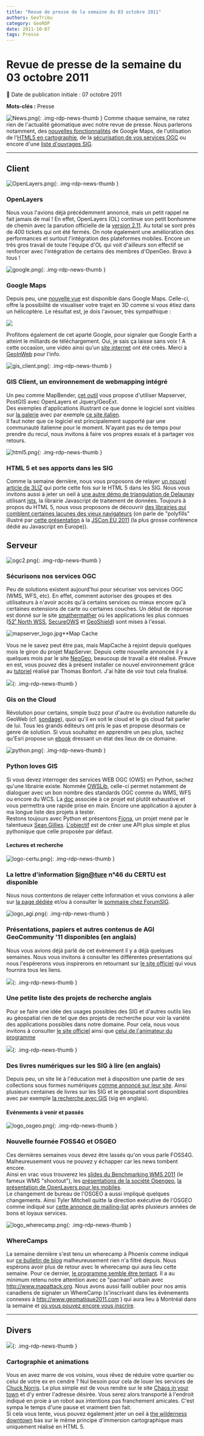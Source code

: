 ```yaml
---
title: "Revue de presse de la semaine du 03 octobre 2011"
authors: GeoTribu
category: GeoRDP
date: 2011-10-07
tags: Presse
---
```


# Revue de presse de la semaine du 03 octobre 2011


:calendar: Date de publication initiale : 07 octobre 2011

**Mots-clés :** Presse


![News.png](https://cdn.geotribu.fr/images/internal/icons-rdp-news/news.png){: .img-rdp-news-thumb }
 Comme chaque semaine, ne ratez rien de l'actualité géomatique avec notre revue de presse. Nous parlerons notamment, des [nouvelles fonctionnalités](#gmaps) de Google Maps, de l'utilisation de l'[HTML5 en cartographie](#news13), de la [sécurisation de vos services OGC](#ogc) ou encore d'une [liste d'ouvrages SIG](#news22).




----

## Client


  ![OpenLayers.png](https://cdn.geotribu.fr/img/logos-icones/logiciels_librairies/OL3.png){: .img-rdp-news-thumb }

### OpenLayers

 Nous vous l'avions déjà précédemment annoncé, mais un petit rappel ne fait jamais de mal ! En effet, OpenLayers (OL) continue son petit bonhomme de chemin avec la parution officielle de la [version 2.11](http://blog.opengeo.org/2011/09/30/openlayers-2-11-released/). Au total se sont près de 400 tickets qui ont été fermés. On note également une amélioration des performances et surtout l'intégration des plateformes mobiles. Encore un très gros travail de toute l'équipe d'OL qui voit d'ailleurs son effectif se renforcer avec l'intégration de certains des membres d'OpenGeo. Bravo à tous !




 ![google.png](http://geotribu.net/sites/default/files/Tuto/img/Blog/google.png){: .img-rdp-news-thumb }

### Google Maps

 Depuis peu, une [nouvelle vue](http://google-latlong.blogspot.com/2011/09/helicopter-view-of-your-driving.html) est disponible dans Google Maps. Celle-ci, offre la possibilité de visualiser votre trajet en 3D comme si vous étiez dans un hélicoptère. Le résultat est, je dois l'avouer, très sympathique :

 ![](http://2.bp.blogspot.com/-gVk-ydZt4JI/ToYCALShvwI/AAAAAAAAASc/G4s_ruYyEJE/s1600/blog1.jpg)

 Profitons également de cet aparté Google, pour signaler que Google Earth a atteint le milliards de téléchargement. Oui, je sais ça laisse sans voix ! A cette occasion, une vidéo ainsi qu'un [site internet](http://www.oneworldmanystories.com/halo.html) ont été créés. Merci à [GeoInWeb](http://www.geoinweb.com/2011/10/05/1-milliard-de-telechargement-pour-google-earth) pour l'info.






 ![gis_client.png](http://www.geotribu.net/sites/default/files/Tuto/img/Blog/divers/gis_client.png){: .img-rdp-news-thumb }

### GIS Client, un environnement de webmapping intégré

 Un peu comme MapBender, [cet outil](http://www.gisclient.org/) vous propose d'utiliser Mapserver, PostGIS avec OpenLayers et Jquery/GeoExt.  
 Des exemples d'applications illustrant ce que donne le logiciel sont visibles sur [la galerie](http://www.gisclient.org/gallery-en-us-en-us/) avec par exemple [ce site italien](http://sentieristica.provincia.sp.it/webgis/g-pastro-wps).  
 Il faut noter que ce logiciel est principalement supporté par une communauté italienne pour le moment. N'ayant pas eu de temps pour prendre du recul, nous invitons à faire vos propres essais et à partager vos retours.




 ![html5.png](/sites/default/files/Tuto/img/Blog/html5.png){: .img-rdp-news-thumb }

### HTML 5 et ses apports dans les SIG

 Comme la semaine dernière, nous vous proposons de relayer [un nouvel article de 3LIZ](http://3liz.org/blog/rldhont/index.php/2011/09/30/371-html5-et-le-websig-il-n-y-a-pas-que-canvas) qui porte cette fois sur le HTML 5 dans les SIG. Nous vous invitons aussi à jeter un oeil à [une autre démo de triangulation de Delaunay](http://demo.3liz.fr/spatialwebworkers/triangulation.html) utilisant [jsts](https://github.com/bjornharrtell/jsts), la librairie Javascript de traitement de données. Toujours à propos du HTML 5, nous vous proposons de découvrir [des librairies qui comblent certaines lacunes des vieux navigateurs](https://github.com/Modernizr/Modernizr/wiki/HTML5-Cross-browser-Polyfills) (on parle de "polyfills" illustré par [cette présentation](http://leaverou.me/polyfilling-the-gaps/#cover) à la [JSCon EU 2011](http://jsconf.eu/2011/) (la plus grosse conférence dédié au Javascript en Europe)).




## Serveur

 ![ogc2.png](https://cdn.geotribu.fr/images/logos-icones/entreprises_association/ogc.png){: .img-rdp-news-thumb }

### Sécurisons nos services OGC

 Peu de solutions existent aujourd'hui pour sécuriser vos services OGC (WMS, WFS, etc). En effet, comment autoriser des groupes et des utilisateurs à n'avoir accès qu'à certains services ou mieux encore qu'à certaines extensions de carte ou certaines couches. Un début de réponse est donné sur le site [smathermather](http://smathermather.wordpress.com/2011/10/05/ogc-web-services-and-security/) où les applications les plus connues ([52˚ North WSS](http://52north.org/communities/security/wss/2.0/), [SecureOWS](https://github.com/camptocamp/secureOWS) et [GeoShield](http://istgeo.ist.supsi.ch/site/projects/geoshield)) sont mises à l'essai.




 ![mapserver_logo.jpg](https://cdn.geotribu.fr/images/logos-icones/logiciels_librairies/mapserver.png)**Map Cache

 Vous ne le savez peut être pas, mais MapCache à rejoint depuis quelques mois le giron du projet MapServer. Depuis cette nouvelle annoncée il y a quelques mois par le site [NeoGeo](http://www.neogeo-online.net/blog/archives/1018/), beaucoup de travail a été réalisé. Preuve en est, vous pouvez dès à présent installer ce nouvel environnement grâce au [tutoriel](http://mapserver.org/trunk/mapcache/mapcache_install.html) réalisé par Thomas Bonfort. J'ai hâte de voir tout cela finalisé.




 ![](https://cdn.geotribu.fr/images/internal/icons-rdp-news/world.png){: .img-rdp-news-thumb }

### Gis on the Cloud

 Révolution pour certains, simple buzz pour d'autre ou évolution naturelle du GeoWeb (cf. [sondage](http://slashgeo.org/poll/2011/10/03/Cloud-GIS)), quoi qu'il en soit le cloud et le gis cloud fait parler de lui. Tous les grands éditeurs ont pris le pas et propose désormais ce genre de solution. Si vous souhaitez en apprendre un peu plus, sachez qu'Esri propose un [ebook](http://www.esri.com/library/ebooks/gis-in-the-cloud.pdf) dressant un état des lieux de ce domaine.




 ![python.png](https://cdn.geotribu.fr/images/logos-icones/programmation/python.png){: .img-rdp-news-thumb }

### Python loves GIS

 Si vous devez interroger des services WEB OGC (OWS) en Python, sachez qu'une librairie existe. Nommée [OWSLib](http://sourceforge.net/projects/owslib/), celle-ci permet notamment de dialoguer avec un bon nombre des standards OGC comme du WMS, WFS ou encore du WCS. La [doc](http://owslib.sourceforge.net/) associée à ce projet est plutôt exhaustive et vous permettra une rapide prise en main. Encore une application à ajouter à ma longue liste des projets à tester.  
 Restons toujours avec Python et présentons [Fiona](https://github.com/sgillies/Fiona), un projet mené par le talentueux [Sean Gillies](http://sgillies.net/). [L'objectif](http://sgillies.net/blog/1095/fiona/) est de créer une API plus simple et plus pythonique que celle proposée par défaut.




#### Lectures et recherche

 ![logo-certu.png](/sites/default/files/Tuto/img/Blog/logo_certu.png){: .img-rdp-news-thumb }

### La lettre d'information [Sign@ture](mailto:Sign@ture) n°46 du CERTU est disponible

 Nous nous contentons de relayer cette information et vous convions à aller sur [la page dédiée](http://www.certu-liste.com/article.php3?id_article=14) et/ou à consulter le [sommaire chez ForumSIG](http://www.forumsig.org/showpost.php?p=279246&postcount=9).




 ![logo_agi.png](/sites/default/files/Tuto/img/Blog/logo_agi.png){: .img-rdp-news-thumb }

### Présentations, papiers et autres contenus de AGI GeoCommunity '11 disponibles (en anglais)

 Nous vous avions déjà parlé de cet évènement il y a déjà quelques semaines. Nous vous invitons à consulter les différentes présentations qui nous l'espèrerons vous inspirerons en retournant sur [le site officiel](http://www.agigeocommunity.com/) qui vous fournira tous les liens.




 ![](https://cdn.geotribu.fr/images/internal/icons-rdp-news/world.png){: .img-rdp-news-thumb }

### Une petite liste des projets de recherche anglais

 Pour se faire une idée des usages possibles des SIG et d'autres outils liés au géospatial rien de tel que des projets de recherche pour voir la variété des applications possibles dans notre domaine. Pour cela, nous vous invitons à consulter [le site officiel](http://www.jisc.ac.uk/whatwedo/programmes/inf11/jiscGEO) ainsi que [celui de l'animateur du programme](http://code.google.com/p/jiscgeo/)




 ![](https://cdn.geotribu.fr/images/internal/icons-rdp-news/world.png){: .img-rdp-news-thumb }

### Des livres numériques sur les SIG à lire (en anglais)

 Depuis peu, un site lié à l'éducation met à disposition une partie de ses collections sous formes numériques [comme annoncé sur leur site](http://nap.edu/about.html). Ainsi plusieurs centaines de livres sur les SIG et le géospatial sont disponibles avec par exemple [la recherche avec GIS](http://search.nap.edu/napsearch.php?term=gis&pp=2) (sig en anglais).




#### Evénements à venir et passés

 ![logo_osgeo.png](https://cdn.geotribu.fr/images/logos-icones/entreprises_association/osgeo.png){: .img-rdp-news-thumb }

### Nouvelle fournée FOSS4G et OSGEO

 Ces dernières semaines vous devez être lassés qu'on vous parle FOSS4G. Malheureusement vous ne pouvez y échapper car les news tombent encore.  
 Ainsi en vrac vous trouverez les [slides du Benchmarking WMS 2011](http://www.slideshare.net/gatewaygeomatics.com/wms-performance-shootout-2011/) (le fameux WMS "shootout"), les [présentations de la société Opengeo](http://blog.opengeo.org/2011/09/23/presentations-from-foss4g/), [la présentation de OpenLayers pour les mobiles](http://elemoine.github.com/foss4g2011_presentations/).  
 Le changement de bureau de l'OSGEO a aussi impliqué quelques changements. Ainsi Tyler Mitchell quitte la direction exécutive de l'OSGEO comme indiqué sur [cette annonce de mailing-list](http://lists.osgeo.org/pipermail/discuss/2011-September/009449.html) après plusieurs années de bons et loyaux services.




 ![logo_wherecamp.png](/sites/default/files/Tuto/img/Blog/logo_wherecamp.png){: .img-rdp-news-thumb }

### WhereCamps

 La semaine dernière s'est tenu un wherecamp à Phoenix comme indiqué sur [ce bulletin de blog](http://www.spatiallyadjusted.com/2011/10/04/wherecampphx-2011-success/) malheureusement rien n'a filtré depuis. Nous espérons avoir plus de retour avec le wherecamp qui aura lieu cette semaine. Pour ce dernier, [le programme semble être tentant](http://www.wherecamppdx.org/wiki/2011/sessions). Il a au minimum retenu notre attention avec ce "pacman" urbain avec <http://www.mapattack.org>. Nous avons aussi failli oublier pour nos amis canadiens de signaler un WhereCamp (s'inscrivant dans les évènements connexes à <http://www.geomatique2011.com> ) qui aura lieu à Montréal dans la semaine et [où vous pouvez encore vous inscrire](http://wherecamp-yul-2011.eventbrite.com/).




----

## Divers

 ![](https://cdn.geotribu.fr/images/internal/icons-rdp-news/world.png){: .img-rdp-news-thumb }

### Cartographie et animations

 Vous en avez marre de vos voisins, vous rêvez de réduire votre quartier ou celui de votre ex en cendre ? Nul besoin pour cela de louer les services de [Chuck Norris](http://www.chucknorrisfacts.fr/). Le plus simple est de vous rendre sur le site [Chaos in your town](http://chaosinyourtown.com/) et d'y entrer l'adresse désirée. Vous serez alors transporté à l'endroit indiqué en proie à un robot aux intentions pas franchement amicales. C'est sympa le temps d'une pause et vraiment bien fait.  
 Si cela vous tente, vous pouvez également jeter un oeil à [the wilderness downtown](http://www.thewildernessdowntown.com/) bas sur le même principe d'immersion cartographique mais uniquement réalisé en HTML 5.
